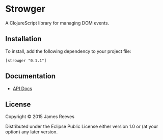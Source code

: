 # Strowger

A ClojureScript library for managing DOM events.

## Installation

To install, add the following dependency to your project file:

    [strowger "0.1.1"]

## Documentation

* [API Docs](https://weavejester.github.io/strowger/strowger.event.html)

## License

Copyright © 2015 James Reeves

Distributed under the Eclipse Public License either version 1.0 or (at
your option) any later version.
